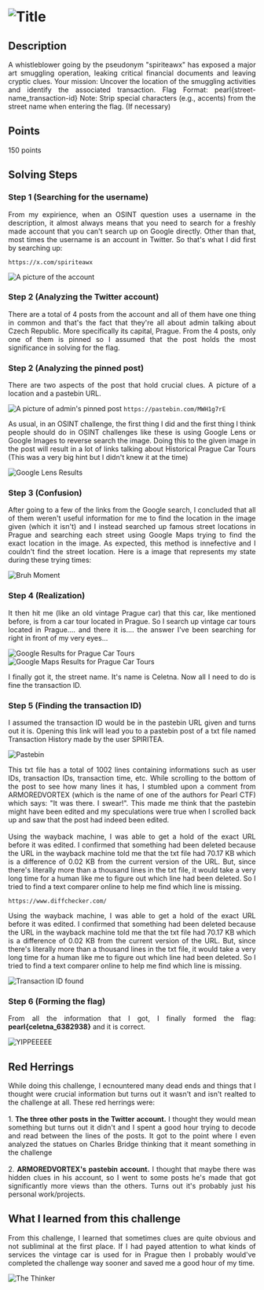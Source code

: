 # ![Title](additional-file/Hidden-Marker-Title.png)

## Description

<div style="text-align: justify">A whistleblower going by the pseudonym "spiriteawx" has exposed a major art smuggling operation, leaking critical financial documents and leaving cryptic clues. Your mission: Uncover the location of the smuggling activities and identify the associated transaction. Flag Format: pearl{street-name_transaction-id} Note: Strip special characters (e.g., accents) from the street name when entering the flag. (If necessary)</div>

## Points

150 points

## Solving Steps

### Step 1 (Searching for the username)

<div style="text-align: justify">From my expirience, when an OSINT question uses a username in the description, it almost always means that you need to search for a freshly made account that you can't search up on Google directly. Other than that, most times the username is an account in Twitter. So that's what I did first by searching up: </div>

`https://x.com/spiriteawx`

![A picture of the account](additional-files/Spiritie-Twitter-Acc.png)

### Step 2 (Analyzing the Twitter account)

<div style="text-align: justify">There are a total of 4 posts from the account and all of them have one thing in common and that's the fact that they're all about admin talking about Czech Republic. More specifically its capital, Prague. From the 4 posts, only one of them is pinned so I assumed that the post holds the most significance in solving for the flag.</div>

### Step 2 (Analyzing the pinned post)

<div style="text-align: justify">There are two aspects of the post that hold crucial clues. A picture of a location and a pastebin URL.</div>

![A picture of admin's pinned post](additional-files/Spiritie-Pinned-Post.png)
`https://pastebin.com/MWH1g7rE`

<div style="text-align: justify">As usual, in an OSINT challenge, the first thing I did and the first thing I think people should do in OSINT challenges like these is using Google Lens or Google Images to reverse search the image. Doing this to the given image in the post will result in a lot of links talking about Historical Prague Car Tours (This was a very big hint but I didn't knew it at the time)</div>

![Google Lens Results](additional-files/Google-Lens-Results.png)

### Step 3 (Confusion)

<div style="text-align: justify">After going to a few of the links from the Google search, I concluded that all of them weren't useful information for me to find the location in the image given (which it isn't) and I instead searched up famous street locations in Prague and searching each street using Google Maps trying to find the exact location in the image. As expected, this method is innefective and I couldn't find the street location. Here is a image that represents my state during these trying times:</div>

![Bruh Moment](additional-files/Confusion.png)

### Step 4 (Realization)

<div style="text-align: justify">It then hit me (like an old vintage Prague car) that this car, like mentioned before, is from a car tour located in Prague. So I search up vintage car tours located in Prague.... and there it is.... the answer I've been searching for right in front of my very eyes...</div>

![Google Results for Prague Car Tours](additional-files/Car-Tour-Location.png)
![Google Maps Results for Prague Car Tours](additional-files/Car-Tour-Location-Maps.png)

<div style="text-align: justify">I finally got it, the street name. It's name is Celetna. Now all I need to do is fine the transaction ID.</div>

### Step 5 (Finding the transaction ID)

<div style="text-align: justify">I assumed the transaction ID would be in the pastebin URL given and turns out it is. Opening this link will lead you to a pastebin post of a txt file named Transaction History made by the user SPIRITEA.</div>

![Pastebin](additional-files/Pastebin.png)

<div style="text-align: justify">This txt file has a total of 1002 lines containing informations such as user IDs, transaction IDs, transaction time, etc. While scrolling to the bottom of the post to see how many lines it has, I stumbled upon a comment from ARMOREDVORTEX (which is the name of one of the authors for Pearl CTF) which says: "It was there. I swear!". This made me think that the pastebin might have been edited and my speculations were true when I scrolled back up and saw that the post had indeed been edited.</div></br>

<div style="text-align: justify">Using the wayback machine, I was able to get a hold of the exact URL before it was edited. I confirmed that something had been deleted because the URL in the wayback machine told me that the txt file had 70.17 KB which is a difference of 0.02 KB from the current version of the URL. But, since there's literally more than a thousand lines in the txt file, it would take a very long time for a human like me to figure out which line had been deleted. So I tried to find a text comparer online to help me find which line is missing.</div>

`https://www.diffchecker.com/`

<div style="text-align: justify">Using the wayback machine, I was able to get a hold of the exact URL before it was edited. I confirmed that something had been deleted because the URL in the wayback machine told me that the txt file had 70.17 KB which is a difference of 0.02 KB from the current version of the URL. But, since there's literally more than a thousand lines in the txt file, it would take a very long time for a human like me to figure out which line had been deleted. So I tried to find a text comparer online to help me find which line is missing.</div>

![Transaction ID found](additional-files/Transaction-ID.png)

### Step 6 (Forming the flag)

<div style="text-align: justify">From all the information that I got, I finally formed the flag: <b>pearl{celetna_6382938}</b> and it is correct.</div>

![YIPPEEEEE](additional-files/Yippee.jpg)

## Red Herrings

<div style="text-align: justify">While doing this challenge, I ecnountered many dead ends and things that I thought were crucial information but turns out it wasn't and isn't realted to the challenge at all. These red herrings were:</div><br>

<div style="text-align: justify">1. <b>The three other posts in the Twitter account.</b> I thought they would mean something but turns out it didn't and I spent a good hour trying to decode and read between the lines of the posts. It got to the point where I even analyzed the statues on Charles Bridge thinking that it meant something in the challenge</div><br>

<div style="text-align: justify">2. <b>ARMOREDVORTEX's pastebin account.</b> I thought that maybe there was hidden clues in his account, so I went to some posts he's made that got significantly more views than the others. Turns out it's probably just his personal work/projects.</div>

## What I learned from this challenge

<div style="text-align: justify">From this challenge, I learned that sometimes clues are quite obvious and not subliminal at the first place. If I had payed attention to what kinds of services the vintage car is used for in Prague then I probably would've completed the challenge way sooner and saved me a good hour of my time.</div>

![The Thinker](additional-files/The-Thinker.jpg)
